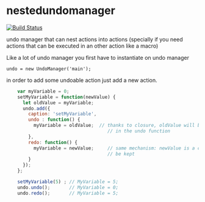 # nestedundomanager
[![Build Status](https://travis-ci.com/tablord/nestedundomanager.svg?branch=master)](https://travis-ci.com/tablord/nestedundomanager)


undo manager that can nest actions into actions (specially if you need actions that can be executed in an other action like a macro)

Like a lot of undo manager you first have to instantiate on undo manager

    undo = new UndoManager('main'); 

in order to add some undoable action just add a new action. 
```javascript 1.8
    var myVariable = 0;
    setMyVariable = function(newValue) {
      let oldValue = myVariable;
      undo.add({
        caption: 'setMyVariable',
        undo : function() {
          myVariable = oldValue;  // thanks to closure, oldValue will be kept 
                                     // in the undo function
        },
        redo: function() {
          myVariable = newValue;     // same mechanism: newValue is a closure so it will
                                     // be kept
        }
      }); 
    };

    setMyVariable(5) ; // MyVariable = 5;
    undo.undo();       // MyVariable = 0;
    undo.redo();       // MyVariable = 5;
```
